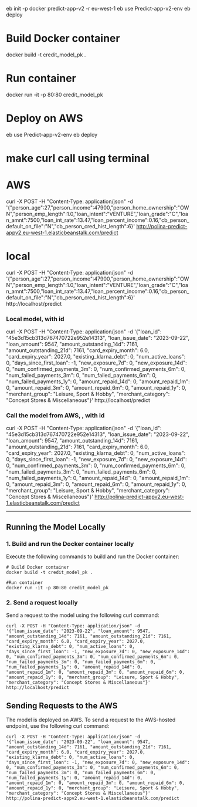 <!--
This document provides instructions for creating an application using the UI with Docker and a provided sample application. 
Steps include:
1. Creating the environment.
2. Selecting disk version 3.
3. Ensuring MDS v1 is disabled (default setting in UI).
4. Waiting for the app to start and display the default app.
5. Running three commands, replacing placeholders with your app name and environment.
-->





eb init -p docker predict-app-v2 -r eu-west-1
eb use Predict-app-v2-env
eb deploy


# Build Docker container
docker build -t credit_model_pk .

# Run container
docker run -it -p 80:80 credit_model_pk

# Deploy on AWS
eb use Predict-app-v2-env
eb deploy


# make curl call using terminal
# AWS
curl -X POST -H "Content-Type: application/json" -d '{"person_age":27,"person_income":47900,"person_home_ownership":"OWN","person_emp_length":1.0,"loan_intent":"VENTURE","loan_grade":"C","loan_amnt":7500,"loan_int_rate":13.47,"loan_percent_income":0.16,"cb_person_default_on_file":"N","cb_person_cred_hist_length":6}' http://polina-predict-appv2.eu-west-1.elasticbeanstalk.com/predict

# local
curl -X POST -H "Content-Type: application/json" -d '{"person_age":27,"person_income":47900,"person_home_ownership":"OWN","person_emp_length":1.0,"loan_intent":"VENTURE","loan_grade":"C","loan_amnt":7500,"loan_int_rate":13.47,"loan_percent_income":0.16,"cb_person_default_on_file":"N","cb_person_cred_hist_length":6}' http://localhost/predict




### Local model, with id
curl -X POST -H "Content-Type: application/json" -d '{"loan_id": "45e3d15cb313d767470722e952e14313", "loan_issue_date": "2023-09-22", "loan_amount": 9547, "amount_outstanding_14d": 7161, "amount_outstanding_21d": 7161, "card_expiry_month": 6.0, "card_expiry_year": 2027.0, "existing_klarna_debt": 0, "num_active_loans": 0, "days_since_first_loan": -1, "new_exposure_7d": 0, "new_exposure_14d": 0, "num_confirmed_payments_3m": 0, "num_confirmed_payments_6m": 0, "num_failed_payments_3m": 0, "num_failed_payments_6m": 0, "num_failed_payments_1y": 0, "amount_repaid_14d": 0, "amount_repaid_1m": 0, "amount_repaid_3m": 0, "amount_repaid_6m": 0, "amount_repaid_1y": 0, "merchant_group": "Leisure, Sport & Hobby", "merchant_category": "Concept Stores & Miscellaneous"}' http://localhost/predict

### Call the model from AWS, , with id
curl -X POST -H "Content-Type: application/json" -d '{"loan_id": "45e3d15cb313d767470722e952e14313", "loan_issue_date": "2023-09-22", "loan_amount": 9547, "amount_outstanding_14d": 7161, "amount_outstanding_21d": 7161, "card_expiry_month": 6.0, "card_expiry_year": 2027.0, "existing_klarna_debt": 0, "num_active_loans": 0, "days_since_first_loan": -1, "new_exposure_7d": 0, "new_exposure_14d": 0, "num_confirmed_payments_3m": 0, "num_confirmed_payments_6m": 0, "num_failed_payments_3m": 0, "num_failed_payments_6m": 0, "num_failed_payments_1y": 0, "amount_repaid_14d": 0, "amount_repaid_1m": 0, "amount_repaid_3m": 0, "amount_repaid_6m": 0, "amount_repaid_1y": 0, "merchant_group": "Leisure, Sport & Hobby", "merchant_category": "Concept Stores & Miscellaneous"}'  http://polina-predict-appv2.eu-west-1.elasticbeanstalk.com/predict


-----------------------

## Running the Model Locally
### 1. Build and run the Docker container locally

Execute the following commands to build and run the Docker container:

```
# Build Docker container
docker build -t credit_model_pk .

#Run container
docker run -it -p 80:80 credit_model_pk
```

### 2. Send a request locally

Send a request to the model using the following curl command:

```
curl -X POST -H "Content-Type: application/json" -d '{"loan_issue_date": "2023-09-22", "loan_amount": 9547, "amount_outstanding_14d": 7161, "amount_outstanding_21d": 7161, "card_expiry_month": 6.0, "card_expiry_year": 2027.0, "existing_klarna_debt": 0, "num_active_loans": 0, "days_since_first_loan": -1, "new_exposure_7d": 0, "new_exposure_14d": 0, "num_confirmed_payments_3m": 0, "num_confirmed_payments_6m": 0, "num_failed_payments_3m": 0, "num_failed_payments_6m": 0, "num_failed_payments_1y": 0, "amount_repaid_14d": 0, "amount_repaid_1m": 0, "amount_repaid_3m": 0, "amount_repaid_6m": 0, "amount_repaid_1y": 0, "merchant_group": "Leisure, Sport & Hobby", "merchant_category": "Concept Stores & Miscellaneous"}' http://localhost/predict
```

## Sending Requests to the AWS
The model is deployed on AWS. To send a request to the AWS-hosted endpoint, use the following curl command:
```
curl -X POST -H "Content-Type: application/json" -d '{"loan_issue_date": "2023-09-22", "loan_amount": 9547, "amount_outstanding_14d": 7161, "amount_outstanding_21d": 7161, "card_expiry_month": 6.0, "card_expiry_year": 2027.0, "existing_klarna_debt": 0, "num_active_loans": 0, "days_since_first_loan": -1, "new_exposure_7d": 0, "new_exposure_14d": 0, "num_confirmed_payments_3m": 0, "num_confirmed_payments_6m": 0, "num_failed_payments_3m": 0, "num_failed_payments_6m": 0, "num_failed_payments_1y": 0, "amount_repaid_14d": 0, "amount_repaid_1m": 0, "amount_repaid_3m": 0, "amount_repaid_6m": 0, "amount_repaid_1y": 0, "merchant_group": "Leisure, Sport & Hobby", "merchant_category": "Concept Stores & Miscellaneous"}'  http://polina-predict-appv2.eu-west-1.elasticbeanstalk.com/predict
```



